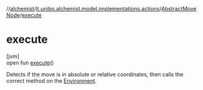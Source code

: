 //[alchemist](../../../index.md)/[it.unibo.alchemist.model.implementations.actions](../index.md)/[AbstractMoveNode](index.md)/[execute](execute.md)

# execute

[jvm]\
open fun [execute](execute.md)()

Detects if the move is in absolute or relative coordinates, then calls the correct method on the [Environment](../../it.unibo.alchemist.model.interfaces/-environment/index.md).

